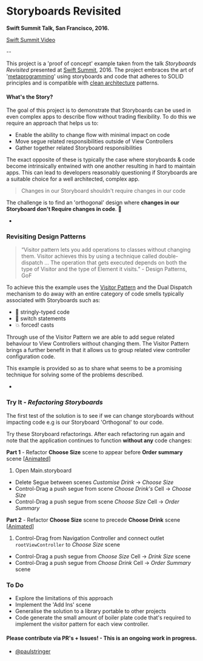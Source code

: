 # Storyboards Revisited
**Swift Summit Talk, San Francisco, 2016.**

[Swift Summit Video](https://www.skilled.io/u/swiftsummit/storyboards-revisited)

--

This project is a 'proof of concept' example taken from the talk *Storyboards Revisited* presented at [Swift Summit](https://www.swiftsummit.com), 2016. The project embraces the art of '[metaprogramming](https://en.wikipedia.org/wiki/Metaprogramming)' using storyboards and code that adheres to SOLID principles and is compatible with [clean architecture](https://8thlight.com/blog/uncle-bob/2012/08/13/the-clean-architecture.html) patterns.

#### What's the Story?

The goal of this project is to demonstrate that Storyboards can be used in even complex apps to describe flow without trading flexibility. To do this we require an approach that helps us to:

- Enable the ability to change flow with minimal impact on code
- Move segue related responsibilities outside of View Controllers
- Gather together related Storyboard responsibilities

The exact opposite of these is typically the case where storyboards & code become intrinsically entwined with one another resulting in hard to maintain apps. This can lead to developers reasonably questioning if Storyboards are a suitable choice for a well architected, complex app.

> Changes in our Storyboard shouldn't require changes in our code

The challenge is to find an 'orthogonal' design where **changes in our Storyboard  don't Require changes in code**. 🤔

-
### Revisiting Design Patterns

> “Visitor pattern lets you add operations to classes without changing them. Visitor achieves this by using a technique called double-dispatch
> ...
> The operation that gets executed depends on both the type of Visitor and the type of Element it visits.” - Design Patterns, GoF

To achieve this the example uses the [Visitor Pattern](https://en.wikipedia.org/wiki/Visitor_pattern) and the Dual Dispatch mechanism to do away with an entire category of code smells typically associated with Storyboards such as:

- 🙈 stringly-typed code
- 🤕 switch statements 
- 💥 forced! casts

Through use of the Visitor Pattern we are able to add segue related behaviour to View Controllers without changing them. The Visitor Pattern brings a further benefit in that it allows us to group related view controller configuration code.

This example is provided so as to share what seems to be a promising technique for solving some of the problems described. 

-

### Try It - *Refactoring Storyboards*

The first test of the solution is to see if we can change storyboards without impacting code e.g is our Storyboard 'Orthogonal' to our code.

Try these Storyboard refactorings. After each refactoring run again and note that the application continues to function **without any** code changes:

**Part 1** - Refactor **Choose Size** scene to appear before **Order summary** scene [[Animated](Demo-Part1.gif)]

1. Open Main.storyboard
- Delete Segue between scenes *Customise Drink* -> *Choose Size*
- Control-Drag a push segue from scene *Choose Drink's* Cell -> *Choose Size*
- Control-Drag a push segue from scene *Choose Size* Cell -> *Order Summary*

**Part 2** - Refactor **Choose Size** scene to precede **Choose Drink** scene [[Animated](Demo-Part2.gif)]

1. Control-Drag from Navigation Controller and connect outlet ```rootViewController``` to *Choose Size* scene
- Control-Drag a push segue from *Choose Size* Cell -> *Drink Size* scene
- Control-Drag a push segue from *Choose Drink* Cell -> *Order Summary* scene

### To Do

- Explore the limitations of this approach
- Implement the 'Add Ins' scene
- Generalise the solution to a library portable to other projects
- Code generate the small amount of boiler plate code that's required to implement the visitor pattern for each view controller.

#### Please contribute via PR's + Issues! - This is an ongoing work in progress. 

- [@paulstringer](http://twitter.com/paulstringer)

